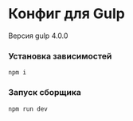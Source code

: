 # Конфиг для Gulp
Версия gulp 4.0.0

### Установка зависимостей  
`npm i`

### Запуск сборщика
`npm run dev`
